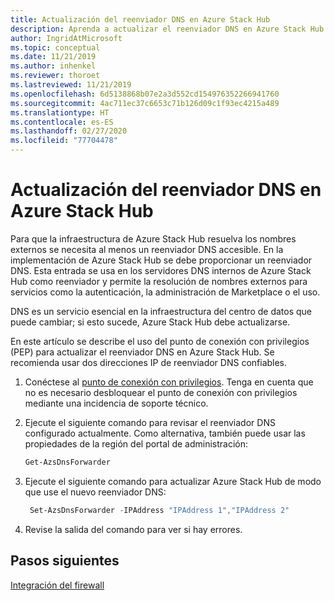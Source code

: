 ```yaml
---
title: Actualización del reenviador DNS en Azure Stack Hub
description: Aprenda a actualizar el reenviador DNS en Azure Stack Hub.
author: IngridAtMicrosoft
ms.topic: conceptual
ms.date: 11/21/2019
ms.author: inhenkel
ms.reviewer: thoroet
ms.lastreviewed: 11/21/2019
ms.openlocfilehash: 6d5138868b07e2a3d552cd154976352266941760
ms.sourcegitcommit: 4ac711ec37c6653c71b126d09c1f93ec4215a489
ms.translationtype: HT
ms.contentlocale: es-ES
ms.lasthandoff: 02/27/2020
ms.locfileid: "77704478"
---
```

# <a name="update-the-dns-forwarder-in-azure-stack-hub"></a>Actualización del reenviador DNS en Azure Stack Hub

Para que la infraestructura de Azure Stack Hub resuelva los nombres externos se necesita al menos un reenviador DNS accesible. En la implementación de Azure Stack Hub se debe proporcionar un reenviador DNS. Esta entrada se usa en los servidores DNS internos de Azure Stack Hub como reenviador y permite la resolución de nombres externos para servicios como la autenticación, la administración de Marketplace o el uso.

DNS es un servicio esencial en la infraestructura del centro de datos que puede cambiar; si esto sucede, Azure Stack Hub debe actualizarse.

En este artículo se describe el uso del punto de conexión con privilegios (PEP) para actualizar el reenviador DNS en Azure Stack Hub. Se recomienda usar dos direcciones IP de reenviador DNS confiables.

1. Conéctese al [punto de conexión con privilegios](azure-stack-privileged-endpoint.md). Tenga en cuenta que no es necesario desbloquear el punto de conexión con privilegios mediante una incidencia de soporte técnico.

2. Ejecute el siguiente comando para revisar el reenviador DNS configurado actualmente. Como alternativa, también puede usar las propiedades de la región del portal de administración:

   ```powershell
   Get-AzsDnsForwarder
   ```

3. Ejecute el siguiente comando para actualizar Azure Stack Hub de modo que use el nuevo reenviador DNS:

   ```powershell
    Set-AzsDnsForwarder -IPAddress "IPAddress 1","IPAddress 2"
   ```

4. Revise la salida del comando para ver si hay errores.

## <a name="next-steps"></a>Pasos siguientes

[Integración del firewall](azure-stack-firewall.md)
